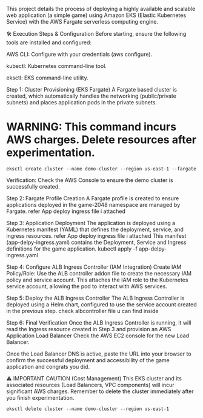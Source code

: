 This project details the process of deploying a highly available and scalable web application (a simple game)
using Amazon EKS (Elastic Kubernetes Service) with the AWS Fargate serverless computing engine.

🛠️ Execution Steps & Configuration
Before starting, ensure the following tools are installed and configured:

AWS CLI: Configure with your credentials (aws configure).

kubectl: Kubernetes command-line tool.

eksctl: EKS command-line utility.

Step 1: Cluster Provisioning (EKS Fargate)
A Fargate based cluster is created, which automatically handles the networking (public/private subnets) and places application pods in the private subnets.
# WARNING: This command incurs AWS charges. Delete resources after experimentation.
```
eksctl create cluster --name demo-cluster --region us-east-1 --fargate
```
Verification: Check the AWS Console to ensure the demo cluster is successfully created.

Step 2: Fargate Profile Creation
A Fargate profile is created to ensure applications deployed in the game-2048 namespace are managed by Fargate. refer App deploy ingress file i attached


Step 3: Application Deployment
The application is deployed using a Kubernetes manifest (YAML) that defines the deployment, service, and ingress resources. refer App deploy ingress file i attached 
This manifest (app-delpy-ingress.yaml) contains the Deployment, Service and Ingress definitions for the game application.
kubectl apply -f app-delpy-ingress.yaml


Step 4: Configure ALB Ingress Controller (IAM Integration)
Create IAM Policy/Role: Use the ALB controller addon file to create the necessary IAM policy and service account. This attaches the IAM role to the Kubernetes service account, allowing the pod to interact with AWS services.


Step 5: Deploy the ALB Ingress Controller
The ALB Ingress Controller is deployed using a Helm chart, configured to use the service account created in the previous step. check albcontroller file u can find inside

Step 6: Final Verification
Once the ALB Ingress Controller is running, it will read the Ingress resource created in Step 3 and provision an AWS Application Load Balancer Check the AWS EC2 console for the new Load Balancer.

Once the Load Balancer DNS is active, paste the URL into your browser to confirm the successful deployment and accessibility of the game application and congrats you did.

⚠️ IMPORTANT CAUTION (Cost Management)
This EKS cluster and its associated resources (Load Balancers, VPC components) will incur significant AWS charges. Remember to delete the cluster immediately after you finish experimentation.

~~~
eksctl delete cluster --name demo-cluster --region us-east-1
~~~
